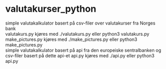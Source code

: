 # valutakurser_python
simple valutakalkulator basert på csv-filer over valutakurser fra Norges bank\
valutakurs.py kjøres med ./valutakurs.py eller python3 valutakurs.py\
make_pictures.py kjøres med ./make_pictures.py eller python3 make_pictures.py\
simple valutakalkulator basert på api fra den europeiske sentralbanken og csv-filer basert på dette api-et
api.py kjøres med ./api.py eller python3 api.py

